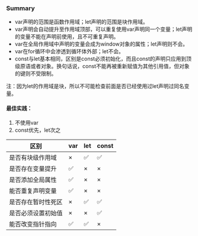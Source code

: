 ### Summary

- var声明的范围是函数作用域；let声明的范围是块作用域。
- var声明会自动提升至作用域顶部，可以重复使用var声明同一个变量；let声明的变量不能在声明前使用，且不可重复声明。
- var在全局作用域中声明的变量会成为window对象的属性；let声明则不会。
- var在for循环中会渗透到循环体外部；let不会。
- const与let基本相同，区别是const必须初始化，而且const的声明只应用到顶级原语或者对象。换句话说，const不能再被重新赋值为其他引用值，但对象的键则不受限制。

注：因为let的作用域是块，所以不可能检查前面是否已经使用过let声明过同名变量。

#### 最佳实践：

1. 不使用var
2. const优先，let次之

| 区别               | var  | let  | const |
| ------------------ | ---- | ---- | ----- |
| 是否有块级作用域   | ×    | ✅    | ✅     |
| 是否存在变量提升   | ✅    | ×    | ×     |
| 是否添加全局属性   | ✅    | ×    | ×     |
| 能否重复声明变量   | ✅    | ×    | ×     |
| 是否存在暂时性死区 | ×    | ✅    | ✅     |
| 是否必须设置初始值 | ×    | ×    | ✅     |
| 能否改变指针指向   | ✅    | ✅    | ×     |


